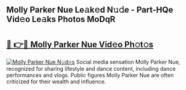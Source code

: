 ## Molly Parker Nue Le𝚊k𝚎d N𝚞𝚍e - Part-HQe Vid𝚎o Le𝚊ks Photos MoDqR

# <h2><a href="http://fb4x4p6.evod.top/?m=Molly+Parker+Nue">🔗 👉🔴 Molly Parker Nue Vid𝚎o Ph𝚘t𝚘s</a></h2>

[![Molly Parker Nue N𝚞d𝚎s](https://i.imgur.com/8V9OHl7.gif)](http://fb4x4p6.evod.top/?m=Molly+Parker+Nue)
Social media sensation Molly Parker Nue, recognized for sharing lifestyle and dance content, including dance performances and vlogs. Public figures Molly Parker Nue are often criticized for their wealth and influence. 
